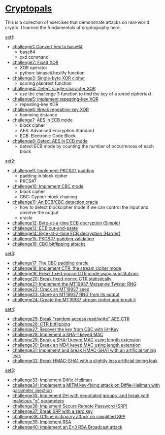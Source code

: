 # [Cryptopals](https://cryptopals.com/)

This is a collection of exercises that demonstrate attacks on real-world crypto. I learned the fundamentals of cryptography here.

[set1](./set1/):

- [challenge1: Convert hex to base64](./set1/challenge1/)
  - base64
  - xxd command
- [challenge2: Fixed XOR](./set1/challenge2/)
  - XOR operator
  - python: binascii.hexlify function
- [challenge3: Single-byte XOR cipher](./set1/challenge3/)
  - scoring plaintext function
- [challenge4: Detect single-character XOR](./set1/challenge4/)
  - use the challenge 3 function to find the key of a xored ciphertext.
- [challenge5: Implement repeating-key XOR](./set1/challenge5/)
  - repeating-key XOR
- [challenge6: Break repeating-key XOR](./set1/challenge6/)
  - hamming distance
- [challenge7: AES in ECB mode](./set1/challenge7/)
  - block cipher
  - AES: Advanced Encryption Standard
  - ECB: Electronic Code Block
- [challenge8: Detect AES in ECB mode](./set1/challenge8/)
  - detect ECB mode by counting the number of occurrences of each block

[set2](./set2/):

- [challenge9: Implement PKCS#7 padding](./set2/challenge9/)
  - padding in block cipher
  - PKCS#7
- [challenge10: Implement CBC mode](./set2/challenge10/)
  - block cipher
  - CBC: Cypher block chaining
- [challenge11: An ECB/CBC detection oracle](./set2/challenge11/)
  - how to detect blockcipher mode if we can control the input and observe the output
  - oracle
- [challenge12: Byte-at-a-time ECB decryption (Simple)](./set2/challenge12/)
- [challenge13: ECB cut-and-paste](./set2/challenge13/)
- [challenge14: Byte-at-a-time ECB decryption (Harder)](./set2/challenge14/)
- [challenge15: PKCS#7 padding validation](./set2/challenge15/)
- [challenge16: CBC bitflipping attacks](./set2/challenge16/)

[set3](./set3/):

- [challenge17: The CBC padding oracle](./set3/challenge17/)
- [challenge18: Implement CTR, the stream cipher mode](./set3/challenge18/)
- [challenge19: Break fixed-nonce CTR mode using substitutions](./set3/challenge19/)
- [challenge20: Break fixed-nonce CTR statistically](./set3/challenge20/)
- [challenge21: Implement the MT19937 Mersenne Twister RNG](./set3/challenge21/)
- [challenge22: Crack an MT19937 seed](./set3/challenge22/)
- [challenge23: Clone an MT19937 RNG from its output](./set3/challenge23/)
- [challenge24: Create the MT19937 stream cipher and break it](./set3/challenge24/)

[set4](./set4/):

- [challenge25: Break "random access read/write" AES CTR](./set4//challenge25/)
- [challenge26: CTR bitflipping](./set4//challenge26/)
- [challenge27: Recover the key from CBC with IV=Key](./set4//challenge27/)
- [challenge28: Implement a SHA-1 keyed MAC](./set4//challenge28/)
- [challenge29: Break a SHA-1 keyed MAC using length extension](./set4//challenge29/)
- [challenge30: Break an MD4 keyed MAC using length extension](./set4//challenge30/)
- [challenge31: Implement and break HMAC-SHA1 with an artificial timing leak](./set4//challenge31/)
- [challenge32: Break HMAC-SHA1 with a slightly less artificial timing leak](./set4//challenge32/)

[set5](./set5/):

- [challenge33: Implement Diffie-Hellman](./set5/challenge33/)
- [challenge34: Implement a MITM key-fixing attack on Diffie-Hellman with parameter injection](./set5/challenge34/)
- [challenge35: Implement DH with negotiated groups, and break with malicious "g" parameters](./set5/challenge35/)
- [challenge36: Implement Secure Remote Password (SRP)](./set5/challenge36/)
- [challenge37: Break SRP with a zero key](./set5/challenge37/)
- [challenge38: Offline dictionary attack on simplified SRP](./set5/challenge38/)
- [challenge39: Implement RSA](./set5/challenge39/)
- [challenge40: Implement an E=3 RSA Broadcast attack](./set5/challenge40/)
